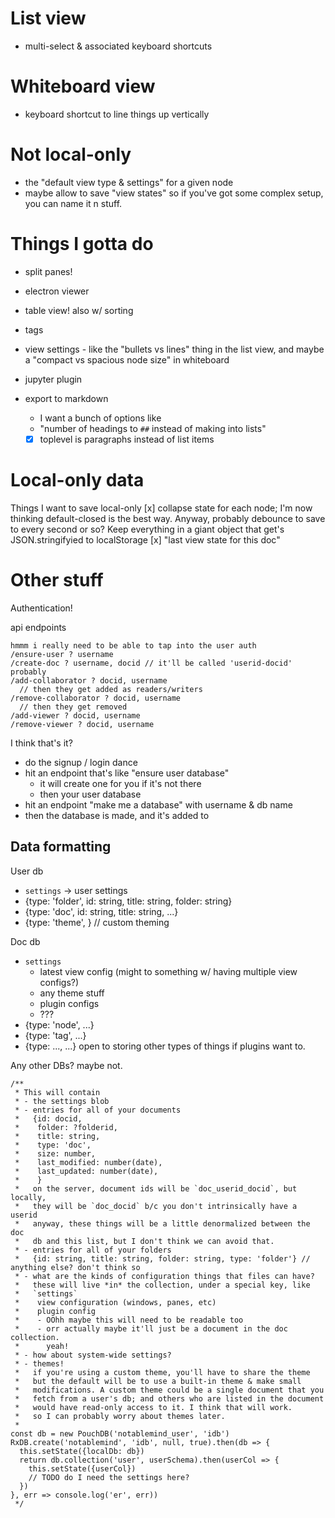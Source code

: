 
# List view
- multi-select & associated keyboard shortcuts

# Whiteboard view
- keyboard shortcut to line things up vertically

# Not local-only

- the "default view type & settings" for a given node
- maybe allow to save "view states" so if you've got some complex setup, you
  can name it n stuff.


# Things I gotta do

- split panes!
- electron viewer
- table view! also w/ sorting
- tags
- view settings - like the "bullets vs lines" thing in the list view, and
  maybe a "compact vs spacious node size" in whiteboard
- jupyter plugin

- export to markdown
  - I want a bunch of options like
  - "number of headings to `##` instead of making into lists"
  - [x] toplevel is paragraphs instead of list items

# Local-only data

Things I want to save local-only
[x] collapse state for each node; I'm now thinking default-closed is the best
  way. Anyway, probably debounce to save to every second or so? Keep
  everything in a giant object that get's JSON.stringifyied to localStorage
[x] "last view state for this doc"

# Other stuff

Authentication!

api endpoints
```
hmmm i really need to be able to tap into the user auth
/ensure-user ? username
/create-doc ? username, docid // it'll be called 'userid-docid' probably
/add-collaborator ? docid, username
  // then they get added as readers/writers
/remove-collaborator ? docid, username
  // then they get removed
/add-viewer ? docid, username
/remove-viewer ? docid, username
```

I think that's it?

- do the signup / login dance
- hit an endpoint that's like "ensure user database"
  - it will create one for you if it's not there
  - then your user database
- hit an endpoint "make me a database" with username & db name
- then the database is made, and it's added to

## Data formatting

User db
- `settings` -> user settings
- {type: 'folder', id: string, title: string, folder: string}
- {type: 'doc', id: string, title: string, ...}
- {type: 'theme', } // custom theming

Doc db
- `settings`
  - latest view config (might to something w/ having multiple view configs?)
  - any theme stuff
  - plugin configs
  - ???
- {type: 'node', ...}
- {type: 'tag', ...}
- {type: ..., ...} open to storing other types of things if plugins want to.

Any other DBs?
maybe not.




    /**
     * This will contain
     * - the settings blob
     * - entries for all of your documents
     *   {id: docid,
     *    folder: ?folderid,
     *    title: string,
     *    type: 'doc',
     *    size: number,
     *    last_modified: number(date),
     *    last_updated: number(date),
     *    }
     *   on the server, document ids will be `doc_userid_docid`, but locally,
     *   they will be `doc_docid` b/c you don't intrinsically have a userid
     *   anyway, these things will be a little denormalized between the doc
     *   db and this list, but I don't think we can avoid that.
     * - entries for all of your folders
     *   {id: string, title: string, folder: string, type: 'folder'} // anything else? don't think so
     * - what are the kinds of configuration things that files can have?
     *   these will live *in* the collection, under a special key, like
     *   `settings`
     *    view configuration (windows, panes, etc)
     *    plugin config
     *    - OOhh maybe this will need to be readable too
     *    - orr actually maybe it'll just be a document in the doc collection.
     *      yeah!
     * - how about system-wide settings?
     * - themes!
     *   if you're using a custom theme, you'll have to share the theme
     *   but the default will be to use a built-in theme & make small
     *   modifications. A custom theme could be a single document that you
     *   fetch from a user's db; and others who are listed in the document
     *   would have read-only access to it. I think that will work.
     *   so I can probably worry about themes later.
     *
    const db = new PouchDB('notablemind_user', 'idb')
    RxDB.create('notablemind', 'idb', null, true).then(db => {
      this.setState({localDb: db})
      return db.collection('user', userSchema).then(userCol => {
        this.setState({userCol})
        // TODO do I need the settings here?
      })
    }, err => console.log('er', err))
     */

